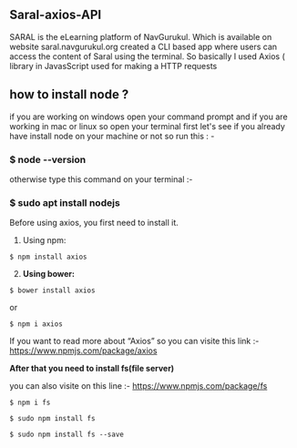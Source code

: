 ## Saral-axios-API
SARAL is the eLearning platform of NavGurukul. Which is available on website saral.navgurukul.org created a CLI based app where users can access the content of Saral using the terminal. So basically I used Axios ( library in JavasScript used for making a HTTP requests 

## how to install node ?
if you are working on windows open your command prompt and if you are working in mac or linux so open your terminal 
first let's see if you already have install node on your machine or not so run this : -

### $ node --version
otherwise type this command on your terminal :-

### $ sudo apt install nodejs


Before using axios, you first need to install it.
1) Using npm:
```
$ npm install axios
```

2) **Using bower:**
```
$ bower install axios
```
or
``` 
$ npm i axios
```

If you want to read more about “Axios” so you can visite this link :- 
https://www.npmjs.com/package/axios

**After that you need to install fs(file server)**

you can also visite on this line :-  https://www.npmjs.com/package/fs  

```
$ npm i fs
```
```
$ sudo npm install fs
```
```
$ sudo npm install fs --save
```

